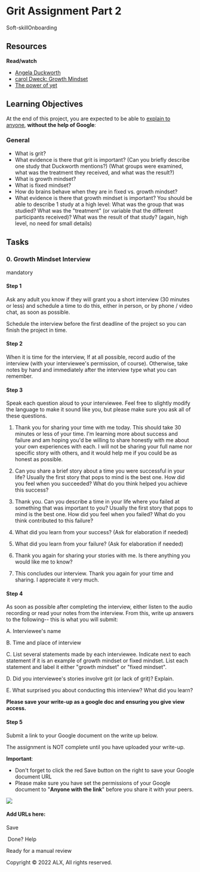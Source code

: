 Grit Assignment Part 2
======================

Soft-skillOnboarding


Resources
---------

**Read/watch**

-   [Angela Duckworth](https://alx-intranet.hbtn.io/rltoken/mKESWBxMPMvdYTIuIkC3Tg "Angela Duckworth")
-   [carol Dweck: Growth Mindset](https://alx-intranet.hbtn.io/rltoken/iAkOJ8b0KkpfMhJ-dnlrnA "carol Dweck: Growth Mindset")
-   [The power of yet](https://alx-intranet.hbtn.io/rltoken/NXqwl6p3cXf_kKESKJGXXw "The power of yet")

Learning Objectives
-------------------

At the end of this project, you are expected to be able to [explain to anyone](https://alx-intranet.hbtn.io/rltoken/35mptm9PN462jNQm9FuILg "explain to anyone"), **without the help of Google**:

### General

-   What is grit?
-   What evidence is there that grit is important? (Can you briefly describe one study that Duckworth mentions?) (What groups were examined, what was the treatment they received, and what was the result?)
-   What is growth mindset?
-   What is fixed mindset?
-   How do brains behave when they are in fixed vs. growth mindset?
-   What evidence is there that growth mindset is important? You should be able to describe 1 study at a high level: What was the group that was studied? What was the "treatment" (or variable that the different participants received)? What was the result of that study? (again, high level, no need for small details)

Tasks
-----

### 0\. Growth Mindset Interview

mandatory

#### Step 1

Ask any adult you know if they will grant you a short interview (30 minutes or less) and schedule a time to do this, either in person, or by phone / video chat, as soon as possible.

Schedule the interview before the first deadline of the project so you can finish the project in time.

#### Step 2

When it is time for the interview, If at all possible, record audio of the interview (with your interviewee's permission, of course). Otherwise, take notes by hand and immediately after the interview type what you can remember.

#### Step 3

Speak each question aloud to your interviewee. Feel free to slightly modify the language to make it sound like you, but please make sure you ask all of these questions.

1.  Thank you for sharing your time with me today. This should take 30 minutes or less of your time. I'm learning more about success and failure and am hoping you'd be willing to share honestly with me about your own experiences with each. I will not be sharing your full name nor specific story with others, and it would help me if you could be as honest as possible.

2.  Can you share a brief story about a time you were successful in your life? Usually the first story that pops to mind is the best one. How did you feel when you succeeded? What do you think helped you achieve this success?

3.  Thank you. Can you describe a time in your life where you failed at something that was important to you? Usually the first story that pops to mind is the best one. How did you feel when you failed? What do you think contributed to this failure?

4.  What did you learn from your success? (Ask for elaboration if needed)

5.  What did you learn from your failure? (Ask for elaboration if needed)

6.  Thank you again for sharing your stories with me. Is there anything you would like me to know?

7.  This concludes our interview. Thank you again for your time and sharing. I appreciate it very much.

#### Step 4

As soon as possible after completing the interview, either listen to the audio recording or read your notes from the interview. From this, write up answers to the following-- this is what you will submit:

A. Interviewee's name

B. Time and place of interview

C. List several statements made by each interviewee. Indicate next to each statement if it is an example of growth mindset or fixed mindset. List each statement and label it either "growth mindset" or "fixed mindset".

D. Did you interviewee's stories involve grit (or lack of grit)? Explain.

E. What surprised you about conducting this interview? What did you learn?

**Please save your write-up as a google doc and ensuring you give view access.**

#### Step 5

Submit a link to your Google document on the write up below.

The assignment is NOT complete until you have uploaded your write-up.

**Important**:

-   Don't forget to click the red Save button on the right to save your Google document URL
-   Please make sure you have set the permissions of your Google document to "**Anyone with the link**" before you share it with your peers.

![](https://s3.amazonaws.com/alx-intranet.hbtn.io/uploads/medias/2022/2/fb7392226d8f1a1df033f00492f45a4273aea5dd.png?X-Amz-Algorithm=AWS4-HMAC-SHA256&X-Amz-Credential=AKIARDDGGGOUSBVO6H7D%2F20220823%2Fus-east-1%2Fs3%2Faws4_request&X-Amz-Date=20220823T161601Z&X-Amz-Expires=86400&X-Amz-SignedHeaders=host&X-Amz-Signature=c2216ce888f7bbe99f9ee83edf3b60589bcd70c3fbc88aec3045a4c00bd0c8d2)

#### Add URLs here:

Save

 Done? Help

Ready for a manual review

Copyright © 2022 ALX, All rights reserved.

